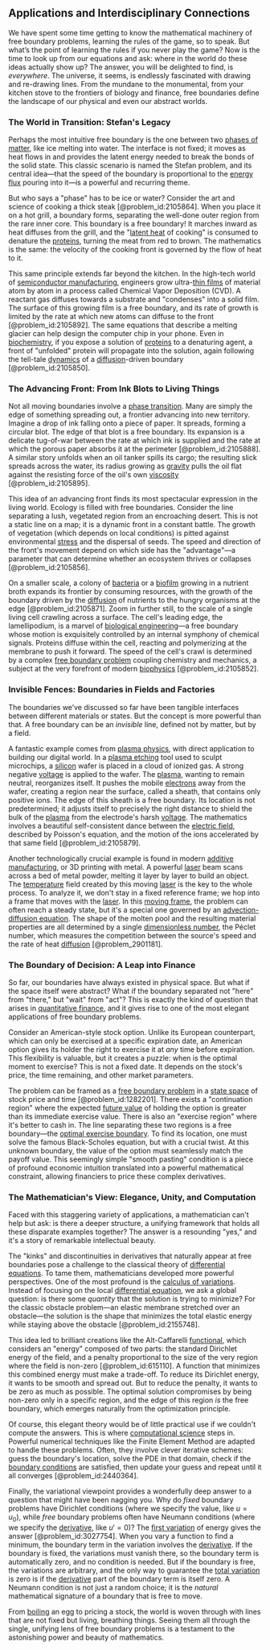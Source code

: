 ## Applications and Interdisciplinary Connections

We have spent some time getting to know the mathematical machinery of free boundary problems, learning the rules of the game, so to speak. But what’s the point of learning the rules if you never play the game? Now is the time to look up from our equations and ask: where in the world do these ideas actually show up? The answer, you will be delighted to find, is *everywhere*. The universe, it seems, is endlessly fascinated with drawing and re-drawing lines. From the mundane to the monumental, from your kitchen stove to the frontiers of biology and finance, free boundaries define the landscape of our physical and even our abstract worlds.

### The World in Transition: Stefan's Legacy

Perhaps the most intuitive free boundary is the one between two [phases of matter](@article_id:196183), like ice melting into water. The interface is not fixed; it moves as heat flows in and provides the latent energy needed to break the bonds of the solid state. This classic scenario is named the Stefan problem, and its central idea—that the speed of the boundary is proportional to the [energy flux](@article_id:265562) pouring into it—is a powerful and recurring theme.

But who says a "phase" has to be ice or water? Consider the art and science of cooking a thick steak [@problem_id:2105864]. When you place it on a hot grill, a boundary forms, separating the well-done outer region from the rare inner core. This boundary is a free boundary! It marches inward as heat diffuses from the grill, and the "[latent heat](@article_id:145538) of cooking" is consumed to denature the [proteins](@article_id:264508), turning the meat from red to brown. The mathematics is the same: the velocity of the cooking front is governed by the flow of heat to it.

This same principle extends far beyond the kitchen. In the high-tech world of [semiconductor manufacturing](@article_id:158855), engineers grow ultra-[thin films](@article_id:144816) of material atom by atom in a process called Chemical Vapor Deposition (CVD). A reactant gas diffuses towards a substrate and "condenses" into a solid film. The surface of this growing film is a free boundary, and its rate of growth is limited by the rate at which new atoms can diffuse to the front [@problem_id:2105892]. The same equations that describe a melting glacier can help design the computer chip in your phone. Even in [biochemistry](@article_id:142205), if you expose a solution of [proteins](@article_id:264508) to a denaturing agent, a front of "unfolded" protein will propagate into the solution, again following the tell-tale [dynamics](@article_id:163910) of a [diffusion](@article_id:140951)-driven boundary [@problem_id:2105850].

### The Advancing Front: From Ink Blots to Living Things

Not all moving boundaries involve a [phase transition](@article_id:136586). Many are simply the edge of something spreading out, a frontier advancing into new territory. Imagine a drop of ink falling onto a piece of paper. It spreads, forming a circular blot. The edge of that blot is a free boundary. Its expansion is a delicate tug-of-war between the rate at which ink is supplied and the rate at which the porous paper absorbs it at the perimeter [@problem_id:2105888]. A similar story unfolds when an oil tanker spills its cargo; the resulting slick spreads across the water, its radius growing as [gravity](@article_id:262981) pulls the oil flat against the resisting force of the oil's own [viscosity](@article_id:146204) [@problem_id:2105895].

This idea of an advancing front finds its most spectacular expression in the living world. Ecology is filled with free boundaries. Consider the line separating a lush, vegetated region from an encroaching desert. This is not a static line on a map; it is a dynamic front in a constant battle. The growth of vegetation (which depends on local conditions) is pitted against environmental [stress](@article_id:161554) and the dispersal of seeds. The speed and direction of the front's movement depend on which side has the "advantage"—a parameter that can determine whether an ecosystem thrives or collapses [@problem_id:2105856].

On a smaller scale, a colony of [bacteria](@article_id:144839) or a [biofilm](@article_id:273055) growing in a nutrient broth expands its frontier by consuming resources, with the growth of the boundary driven by the [diffusion](@article_id:140951) of nutrients to the hungry organisms at the edge [@problem_id:2105871]. Zoom in further still, to the scale of a single living cell crawling across a surface. The cell's leading edge, the lamellipodium, is a marvel of [biological engineering](@article_id:270396)—a free boundary whose motion is exquisitely controlled by an internal symphony of chemical signals. Proteins diffuse within the cell, reacting and polymerizing at the membrane to push it forward. The speed of the cell's crawl is determined by a complex [free boundary problem](@article_id:203220) coupling chemistry and mechanics, a subject at the very forefront of modern [biophysics](@article_id:154444) [@problem_id:2105852].

### Invisible Fences: Boundaries in Fields and Factories

The boundaries we’ve discussed so far have been tangible interfaces between different materials or states. But the concept is more powerful than that. A free boundary can be an *invisible* line, defined not by matter, but by a field.

A fantastic example comes from [plasma physics](@article_id:138657), with direct application to building our digital world. In a [plasma etching](@article_id:191679) tool used to sculpt microchips, a [silicon](@article_id:147133) wafer is placed in a cloud of ionized gas. A strong negative [voltage](@article_id:261342) is applied to the wafer. The [plasma](@article_id:136188), wanting to remain neutral, reorganizes itself. It pushes the mobile [electrons](@article_id:136939) away from the wafer, creating a region near the surface, called a sheath, that contains only positive ions. The edge of this sheath is a free boundary. Its location is not predetermined; it adjusts itself to precisely the right distance to shield the bulk of the [plasma](@article_id:136188) from the electrode's harsh [voltage](@article_id:261342). The mathematics involves a beautiful self-consistent dance between the [electric field](@article_id:193832), described by Poisson's equation, and the motion of the ions accelerated by that same field [@problem_id:2105879].

Another technologically crucial example is found in modern [additive manufacturing](@article_id:159829), or 3D printing with metal. A powerful [laser](@article_id:193731) beam scans across a bed of metal powder, melting it layer by layer to build an object. The [temperature](@article_id:145715) field created by this moving [laser](@article_id:193731) is the key to the whole process. To analyze it, we don't stay in a fixed reference frame; we hop into a frame that moves with the [laser](@article_id:193731). In this [moving frame](@article_id:274024), the problem can often reach a steady state, but it's a special one governed by an [advection-diffusion equation](@article_id:143508). The shape of the molten pool and the resulting material properties are all determined by a single [dimensionless number](@article_id:260369), the Péclet number, which measures the competition between the source's speed and the rate of heat [diffusion](@article_id:140951) [@problem_2901181].

### The Boundary of Decision: A Leap into Finance

So far, our boundaries have always existed in physical space. But what if the space itself were abstract? What if the boundary separated not "here" from "there," but "wait" from "act"? This is exactly the kind of question that arises in [quantitative finance](@article_id:138626), and it gives rise to one of the most elegant applications of free boundary problems.

Consider an American-style stock option. Unlike its European counterpart, which can only be exercised at a specific expiration date, an American option gives its holder the right to exercise it at *any* time before expiration. This flexibility is valuable, but it creates a puzzle: when is the optimal moment to exercise? This is not a fixed date. It depends on the stock's price, the time remaining, and other market parameters.

The problem can be framed as a [free boundary problem](@article_id:203220) in a [state space](@article_id:160420) of stock price and time [@problem_id:1282201]. There exists a "continuation region" where the expected [future value](@article_id:140524) of holding the option is greater than its immediate exercise value. There is also an "exercise region" where it's better to cash in. The line separating these two regions is a free boundary—the [optimal exercise boundary](@article_id:144084). To find its location, one must solve the famous Black-Scholes equation, but with a crucial twist. At this unknown boundary, the value of the option must seamlessly match the payoff value. This seemingly simple "smooth pasting" condition is a piece of profound economic intuition translated into a powerful mathematical constraint, allowing financiers to price these complex derivatives.

### The Mathematician's View: Elegance, Unity, and Computation

Faced with this staggering variety of applications, a mathematician can't help but ask: is there a deeper structure, a unifying framework that holds all these disparate examples together? The answer is a resounding "yes," and it's a story of remarkable intellectual beauty.

The "kinks" and discontinuities in derivatives that naturally appear at free boundaries pose a challenge to the classical theory of [differential equations](@article_id:142687). To tame them, mathematicians developed more powerful perspectives. One of the most profound is the [calculus of variations](@article_id:141740). Instead of focusing on the local [differential equation](@article_id:263690), we ask a global question: is there some *quantity* that the solution is trying to minimize? For the classic obstacle problem—an elastic membrane stretched over an obstacle—the solution is the shape that minimizes the total elastic energy while staying above the obstacle [@problem_id:2155748].

This idea led to brilliant creations like the Alt-Caffarelli [functional](@article_id:146508), which considers an "energy" composed of two parts: the standard Dirichlet energy of the field, and a penalty proportional to the size of the very region where the field is non-zero [@problem_id:615110]. A function that minimizes this combined energy must make a trade-off. To reduce its Dirichlet energy, it wants to be smooth and spread out. But to reduce the penalty, it wants to be zero as much as possible. The optimal solution compromises by being non-zero only in a specific region, and the edge of this region *is* the free boundary, which emerges naturally from the optimization principle.

Of course, this elegant theory would be of little practical use if we couldn't compute the answers. This is where [computational science](@article_id:150036) steps in. Powerful numerical techniques like the Finite Element Method are adapted to handle these problems. Often, they involve clever iterative schemes: guess the boundary's location, solve the PDE in that domain, check if the [boundary conditions](@article_id:139247) are satisfied, then update your guess and repeat until it all converges [@problem_id:2440364].

Finally, the variational viewpoint provides a wonderfully deep answer to a question that might have been nagging you. Why do *fixed* boundary problems have Dirichlet conditions (where we specify the value, like $u=u_0$), while *free* boundary problems often have Neumann conditions (where we specify the [derivative](@article_id:157426), like $u'=0$)? The [first variation](@article_id:174203) of energy gives the answer [@problem_id:3027754]. When you vary a function to find a minimum, the boundary term in the variation involves the [derivative](@article_id:157426). If the boundary is fixed, the variations must vanish there, so the boundary term is automatically zero, and no condition is needed. But if the boundary is free, the variations are arbitrary, and the only way to guarantee the [total variation](@article_id:139889) is zero is if the [derivative](@article_id:157426) part of the boundary term is itself zero. A Neumann condition is not just a random choice; it is the *natural* mathematical signature of a boundary that is free to move.

From [boiling](@article_id:142260) an egg to pricing a stock, the world is woven through with lines that are not fixed but living, breathing things. Seeing them all through the single, unifying lens of free boundary problems is a testament to the astonishing power and beauty of mathematics.